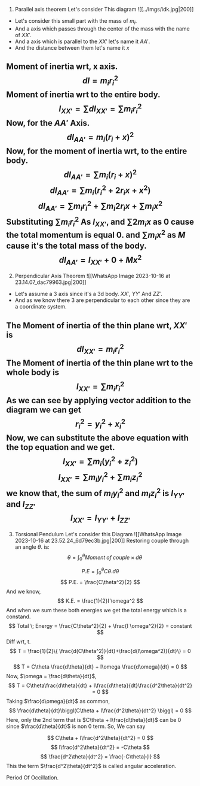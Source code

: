 1. Parallel axis theorem
	Let's consider This diagram
![[../Imgs/idk.jpg|200]]
- Let's consider this small part with the mass of $m_i$.
- And a axis which passes through the center of the mass with the name of $XX\prime$.
- And a axis which is parallel to the $XX\prime$ let's name it $AA\prime$.
- And the distance between them let's name it $x$

Moment of inertia wrt, x axis.
$$
	dI = m_i r_i^2 
$$
Moment of inertia wrt to the entire body.
$$
I_{XX\prime} =  \sum dI_{XX\prime} = \sum m_i r_i^2
$$
Now, for the $AA\prime$ Axis.
$$
dI_{AA\prime} = m_i(r_i + x)^2
$$
Now, for the moment of inertia wrt, to the entire body.
$$
dI_{AA\prime} = \sum m_i(r_i + x)^2
$$
$$
dI_{AA\prime} = \sum m_i(r_i^2 + 2r_ix + x^2)
$$
$$
dI_{AA\prime} = \sum m_ir_i^2 + \sum m_i2r_ix + \sum m_ix^2
$$
Substituting $\sum m_ir_i^2$ As $I_{XX\prime}$, and $\sum 2m_ix$ as 0 cause the total momentum is equal 0. and $\sum m_i x^2$ as $M$ cause it's the total mass of the body.
$$
dI_{AA\prime} = I_{XX\prime} + 0 + Mx^2
$$
---
2. Perpendicular Axis Theorem
![[WhatsApp Image 2023-10-16 at 23.14.07_dac79963.jpg|200]]
- Let's assume a 3 axis since it's a 3d body. $XX\prime$, $YY\prime$ And $ZZ\prime$.
- And as we know there 3 are perpendicular to each other since they are a coordinate system.

The Moment of inertia of the thin plane wrt, $XX\prime$ is
$$
dI_{XX\prime} = m_ir_i^2
$$
The Moment of inertia of the thin plane wrt to the whole body is
$$
I_{XX\prime} = \sum m_ir_i^2
$$
As we can see by applying vector addition to the diagram we can get
$$
r_i^2 = y_i^2 + x_i^2
$$
Now, we can substitute the above equation with the top equation and we get.
$$
I_{XX\prime} = \sum m_i(y_i^2 + z_i^2)
$$
$$
I_{XX\prime} = \sum m_iy_i^2 + \sum m_iz_i^2
$$
we know that, the sum of $m_iy_i^2$ and $m_iz_i^2$ is $I_{YY\prime}$ and $I_{ZZ\prime}$
$$
I_{XX\prime} = I_{YY\prime} + I_{ZZ\prime} 
$$
---
3. Torsional Pendulum
Let's consider this Diagram
![[WhatsApp Image 2023-10-16 at 23.52.24_6d79ec3b.jpg|200]]
Restoring couple through an angle $\theta$. is:
$$
\theta = \int_{0}^{\theta} Moment\;of\;couple \times d\theta
$$

$$
P.E = \int_{0}^{\theta} C \theta. d\theta
$$
$$
P.E. = \frac{C\theta^2}{2}
$$
And we know,
$$
K.E. = \frac{1}{2}I \omega^2
$$
And when we sum these both energies we get the total energy which is a constand.
$$
Total \; Energy = \frac{C\theta^2}{2} + \frac{I \omega^2}{2} = constant
$$
Diff wrt, t.
$$
T = \frac{1}{2}\{ \frac{d(C\theta^2)}{dt}+\frac{d(I\omega^2)}{dt}\} = 0
$$
$$
T = C\theta \frac{d\theta}{dt} + I\omega \frac{d\omega}{dt} = 0
$$
Now, $\omega = \frac{d\theta}{dt}$,
$$
T = C\theta\frac{d\theta}{dt} + I\frac{d\theta}{dt}\frac{d^2\theta}{dt^2} = 0
$$
Taking $\frac{d\omega}{dt}$ as common,
$$ 
\frac{d\theta}{dt}\biggl(C\theta + I\frac{d^2\theta}{dt^2} \biggl) = 0
$$
Here, only the 2nd term that is $C\theta + I\frac{d\theta}{dt}$ can be 0 since $\frac{d\theta}{dt}$ is non 0 term.
So, We can say

$$
C\theta + I\frac{d^2\theta}{dt^2} = 0
$$
$$
I\frac{d^2\theta}{dt^2} = -C\theta
$$
$$
\frac{d^2\theta}{dt^2} = \frac{-C\theta}{I}
$$
This the term $\frac{d^2\theta}{dt^2}$ is called angular acceleration.

Period Of Occillation.
